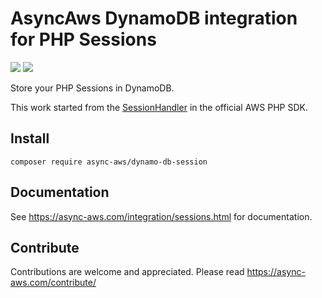 # AsyncAws DynamoDB integration for PHP Sessions

![](https://github.com/async-aws/dynamo-db-session/workflows/Tests/badge.svg?branch=master)
![](https://github.com/async-aws/dynamo-db-session/workflows/BC%20Check/badge.svg?branch=master)

Store your PHP Sessions in DynamoDB.

This work started from the [SessionHandler](https://github.com/aws/aws-sdk-php/blob/3.137.4/src/DynamoDb/SessionHandler.php)
in the official AWS PHP SDK.

## Install

```cli
composer require async-aws/dynamo-db-session
```

## Documentation

See https://async-aws.com/integration/sessions.html for documentation.

## Contribute

Contributions are welcome and appreciated. Please read https://async-aws.com/contribute/
